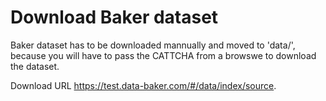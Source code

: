# Download Baker dataset

Baker dataset has to be downloaded mannually and moved to 'data/', because you will have to pass the CATTCHA from a browswe to download the dataset.

Download URL https://test.data-baker.com/#/data/index/source.
